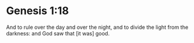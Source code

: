 # Genesis 1:18

And to rule over the day and over the night, and to divide the light from the darkness: and God saw that [it was] good.